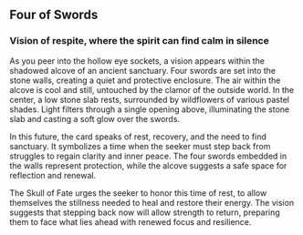 ## ﻿Four of Swords  
### Vision of respite, where the spirit can find calm in silence

As you peer into the hollow eye sockets, a vision appears within the shadowed alcove of an ancient sanctuary. Four swords are set into the stone walls, creating a quiet and protective enclosure. The air within the alcove is cool and still, untouched by the clamor of the outside world. In the center, a low stone slab rests, surrounded by wildflowers of various pastel shades. Light filters through a single opening above, illuminating the stone slab and casting a soft glow over the swords.

In this future, the card speaks of rest, recovery, and the need to find sanctuary. It symbolizes a time when the seeker must step back from struggles to regain clarity and inner peace. The four swords embedded in the walls represent protection, while the alcove suggests a safe space for reflection and renewal.

The Skull of Fate urges the seeker to honor this time of rest, to allow themselves the stillness needed to heal and restore their energy. The vision suggests that stepping back now will allow strength to return, preparing them to face what lies ahead with renewed focus and resilience.

